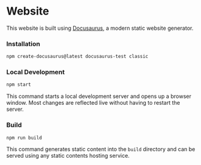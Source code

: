# Website

This website is built using [Docusaurus](https://docusaurus.io/), a modern static website generator.

### Installation

```bash
npm create-docusaurus@latest docusaurus-test classic
```

### Local Development

```bash
npm start
```

This command starts a local development server and opens up a browser window. Most changes are reflected live without having to restart the server.

### Build

```bash
npm run build
```

This command generates static content into the `build` directory and can be served using any static contents hosting service.
